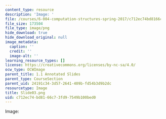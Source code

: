 ```yaml
---
content_type: resource
description: 'Image: '
file: /courses/6-004-computation-structures-spring-2017/c712ec74bd8166c73fd97549b100bed0_Slide03.png
file_size: 173504
file_type: image/png
hide_download: true
hide_download_original: null
image_metadata:
  caption: ''
  credit: ''
  image-alt: ''
learning_resource_types: []
license: https://creativecommons.org/licenses/by-nc-sa/4.0/
ocw_type: OCWImage
parent_title: 1.1 Annotated Slides
parent_type: CourseSection
parent_uid: 24191c34-3d57-2641-409b-fd54b3d9b2dc
resourcetype: Image
title: Slide03.png
uid: c712ec74-bd81-66c7-3fd9-7549b100bed0
---
```

Image: 